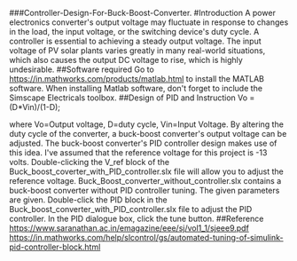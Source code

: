 ###Controller-Design-For-Buck-Boost-Converter.
#Introduction
A power electronics converter's output voltage may fluctuate in response to changes in the load, the input voltage, or the switching device's duty cycle. A controller is essential to achieving a steady output voltage. The input voltage of PV solar plants varies greatly in many real-world situations, which also causes the output DC voltage to rise, which is highly undesirable.
##Software required
Go to https://in.mathworks.com/products/matlab.html to install the MATLAB software. When installing Matlab software, don't forget to include the Simscape Electricals toolbox.
##Design of PID and Instruction
Vo = (D*Vin)/(1-D);

where Vo=Output voltage, D=duty cycle, Vin=Input Voltage.
By altering the duty cycle of the converter, a buck-boost converter's output voltage can be adjusted. The buck-boost converter's PID controller design makes use of this idea. I've assumed that the reference voltage for this project is -13 volts. Double-clicking the V_ref block of the Buck_boost_coverter_with_PID_controller.slx file will allow you to adjust the reference voltage. Buck_Boost_converter_without_controller.slx contains a buck-boost converter without PID controller tuning. The given parameters are given. Double-click the PID block in the Buck_boost_converter_with_PID_controller.slx file to adjust the PID controller. In the PID dialogue box, click the tune button.
##Reference
https://www.saranathan.ac.in/emagazine/eee/sj/vol1_1/sjeee9.pdf https://in.mathworks.com/help/slcontrol/gs/automated-tuning-of-simulink-pid-controller-block.html
